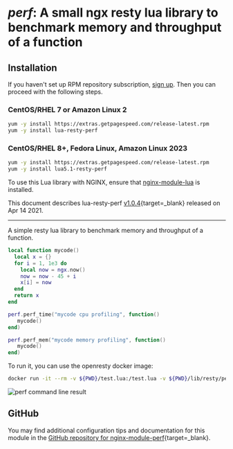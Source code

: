 # *perf*: A small ngx resty lua library to benchmark memory and throughput of a function


## Installation

If you haven't set up RPM repository subscription, [sign up](https://www.getpagespeed.com/repo-subscribe). Then you can proceed with the following steps.

### CentOS/RHEL 7 or Amazon Linux 2

```bash
yum -y install https://extras.getpagespeed.com/release-latest.rpm
yum -y install lua-resty-perf
```

### CentOS/RHEL 8+, Fedora Linux, Amazon Linux 2023

```bash
yum -y install https://extras.getpagespeed.com/release-latest.rpm
yum -y install lua5.1-resty-perf
```


To use this Lua library with NGINX, ensure that [nginx-module-lua](../modules/lua.md) is installed.

This document describes lua-resty-perf [v1.0.4](https://github.com/leandromoreira/lua-resty-perf/releases/tag/1.0.4){target=_blank} 
released on Apr 14 2021.
    
<hr />

A simple resty lua library to benchmark memory and throughput of a function.

```lua
local function mycode()
  local x = {}
  for i = 1, 1e3 do
    local now = ngx.now()
    now = now - 45 + i
    x[i] = now
  end
  return x
end

perf.perf_time("mycode cpu profiling", function()
   mycode()
end)

perf.perf_mem("mycode memory profiling", function()
   mycode()
end)
```
To run it, you can use the openresty docker image:

```bash
docker run -it --rm -v ${PWD}/test.lua:/test.lua -v ${PWD}/lib/resty/perf.lua:/lib/resty/perf.lua openresty/openresty:xenial resty /test.lua
```

![perf command line result](example.jpg "A graph with experiments results")

## GitHub

You may find additional configuration tips and documentation for this module in the [GitHub repository for 
nginx-module-perf](https://github.com/leandromoreira/lua-resty-perf){target=_blank}.